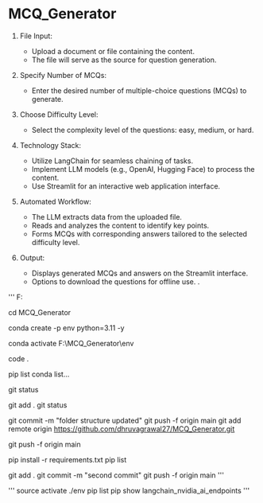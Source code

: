 # MCQ_Generator
1. File Input:  
   - Upload a document or file containing the content.  
   - The file will serve as the source for question generation.  

2. Specify Number of MCQs:  
   - Enter the desired number of multiple-choice questions (MCQs) to generate.  

3. Choose Difficulty Level:  
   - Select the complexity level of the questions: easy, medium, or hard.  

4. Technology Stack:  
   - Utilize LangChain for seamless chaining of tasks.  
   - Implement LLM models (e.g., OpenAI, Hugging Face) to process the content.  
   - Use Streamlit for an interactive web application interface.  

5. Automated Workflow:  
   - The LLM extracts data from the uploaded file.  
   - Reads and analyzes the content to identify key points.  
   - Forms MCQs with corresponding answers tailored to the selected difficulty level.  

6. Output:  
   - Displays generated MCQs and answers on the Streamlit interface.  
   - Options to download the questions for offline use.  .


'''
F:

cd MCQ_Generator

conda create -p env python=3.11 -y

 conda activate F:\MCQ_Generator\env

code . 

pip list
conda list...

git status
   
git add .
git status

git commit -m "folder structure updated"
git push -f origin main
git add remote origin https://github.com/dhruvagrawal27/MCQ_Generator.git

git push -f origin main

pip install -r requirements.txt
pip list

git add .
git commit -m "second commit"
git push -f origin main
'''


'''
source activate ./env
pip list
pip show langchain_nvidia_ai_endpoints
'''